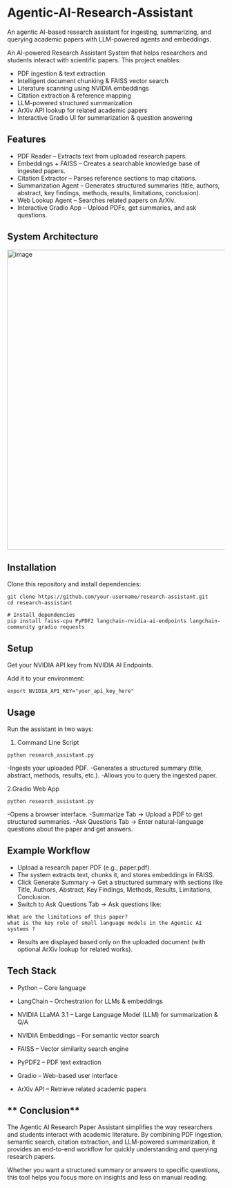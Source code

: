 # Agentic-AI-Research-Assistant
An agentic AI-based research assistant for ingesting, summarizing, and querying academic papers with LLM-powered agents and embeddings.


An AI-powered Research Assistant System that helps researchers and students interact with scientific papers.
This project enables:

- PDF ingestion & text extraction
- Intelligent document chunking & FAISS vector search
- Literature scanning using NVIDIA embeddings
- Citation extraction & reference mapping
- LLM-powered structured summarization
- ArXiv API lookup for related academic papers
- Interactive Gradio UI for summarization & question answering


## **Features**

- PDF Reader – Extracts text from uploaded research papers.
- Embeddings + FAISS – Creates a searchable knowledge base of ingested papers.
- Citation Extractor – Parses reference sections to map citations.
- Summarization Agent – Generates structured summaries (title, authors, abstract, key findings, methods, results, limitations, conclusion).
- Web Lookup Agent – Searches related papers on ArXiv.
- Interactive Gradio App – Upload PDFs, get summaries, and ask questions.

## **System Architecture**

<img width="1280" height="693" alt="image" src="https://github.com/user-attachments/assets/422c5a2b-0021-4950-945e-fb49ad69376d" />


## **Installation**

Clone this repository and install dependencies:

```
git clone https://github.com/your-username/research-assistant.git
cd research-assistant

# Install dependencies
pip install faiss-cpu PyPDF2 langchain-nvidia-ai-endpoints langchain-community gradio requests 
```

## **Setup**

Get your NVIDIA API key from NVIDIA AI Endpoints.

Add it to your environment:
```
export NVIDIA_API_KEY="your_api_key_here"
```

## **Usage**

Run the assistant in two ways:

1. Command Line Script

```
python research_assistant.py
```

-Ingests your uploaded PDF.
-Generates a structured summary (title, abstract, methods, results, etc.).
-Allows you to query the ingested paper.

2️.Gradio Web App
```
python research_assistant.py
```

-Opens a browser interface.
-Summarize Tab → Upload a PDF to get structured summaries.
-Ask Questions Tab → Enter natural-language questions about the paper and get answers.


## **Example Workflow**

- Upload a research paper PDF (e.g., paper.pdf).
- The system extracts text, chunks it, and stores embeddings in FAISS.
- Click Generate Summary → Get a structured summary with sections like Title, Authors, Abstract, Key Findings, Methods, Results, Limitations, Conclusion.
- Switch to Ask Questions Tab → Ask questions like:
```
What are the limitations of this paper?
what is the key role of small language models in the Agentic AI systems ?
```
- Results are displayed based only on the uploaded document (with optional ArXiv lookup for related works).

## **Tech Stack**

- Python – Core language

- LangChain – Orchestration for LLMs & embeddings

- NVIDIA LLaMA 3.1 – Large Language Model (LLM) for summarization & Q/A

- NVIDIA Embeddings – For semantic vector search

- FAISS – Vector similarity search engine

- PyPDF2 – PDF text extraction

- Gradio – Web-based user interface

- ArXiv API – Retrieve related academic papers

## ** Conclusion**

The Agentic  AI Research Paper Assistant simplifies the way researchers and students interact with academic literature. By combining PDF ingestion, semantic search, citation extraction, and LLM-powered summarization, it provides an end-to-end workflow for quickly understanding and querying research papers.

Whether you want a structured summary or answers to specific questions, this tool helps you focus more on insights and less on manual reading.
